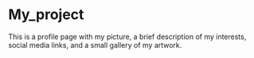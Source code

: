 # My_project
This is a profile page with my picture, a brief description of my interests, social media links, and a small gallery of my artwork.
